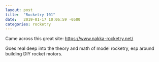 ```yaml
---
layout: post
title:  "Rocketry 101"
date:   2019-01-17 10:06:59 -0500
categories: rocketry
---
```

Came across this great site:  https://www.nakka-rocketry.net/

Goes real deep into the theory and math of model rocketry, esp around building DIY rocket motors.
